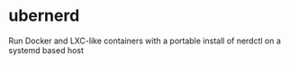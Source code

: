 # ubernerd
 Run Docker and LXC-like containers with a portable install of nerdctl on a systemd based host

